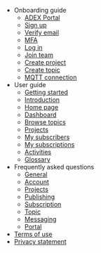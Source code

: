 * Onboarding guide
  * [ADEX Portal](User%20Guide/ADEX%20Portal)
  * [Sign up](User%20Guide/Sign%20up)
  * [Verify email](User%20Guide/Verify%20email)
  * [MFA](User%20Guide/MFA)
  * [Log in](User%20Guide/Log%20in)
  * [Join team](User%20Guide/Join%20team)
  * [Create project](User%20Guide/Create%20project)
  * [Create topic](User%20Guide/Create%20topic)
  * [MQTT connection](User%20Guide/MQTT%20connection)
* User guide
  * [Getting started](User%20Guide/Getting%20Started)
  * [Introduction](User%20Guide/Introduction)
  * [Home page](User%20Guide/Home%20Page)
  * [Dashboard](User%20Guide/Dashboard)
  * [Browse topics](User%20Guide/Browse%20Topic)
  * [Projects](User%20Guide/Projects)
  * [My subscribers](User%20Guide/My%20Subscribers)
  * [My subscriptions](User%20Guide/My%20Subscriptions)
  * [Activities](User%20Guide/Activities)
  * [Glossary](User%20Guide/Glossary)
* Frequently asked questions
  * [General](FAQs/General)
  * [Account](FAQs/Account)
  * [Projects](FAQs/Projects)
  * [Publishing](FAQs/Publishing)
  * [Subscription](FAQs/Subscription)
  * [Topic](FAQs/Topics)
  * [Messaging](FAQs/Messaging)
  * [Portal](FAQs/Portal)
* [Terms of use](Terms%20of%20Use/TOU)
* [Privacy statement](Privacy%20Statement/Privacy)
